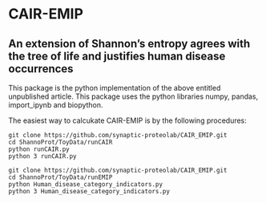 # CAIR-EMIP #
## An extension of Shannon’s entropy agrees with the tree of life and justifies human disease occurrences ##

This package is the python implementation of the above entitled unpublished article.
This package uses the python libraries numpy, pandas, import_ipynb and biopython.

The easiest way to calcukate CAIR-EMIP is by the following procedures:
```
git clone https://github.com/synaptic-proteolab/CAIR_EMIP.git
cd ShannoProt/ToyData/runCAIR
python runCAIR.py
python 3 runCAIR.py
```
```
git clone https://github.com/synaptic-proteolab/CAIR_EMIP.git
cd ShannoProt/ToyData/runEMIP
python Human_disease_category_indicators.py
python 3 Human_disease_category_indicators.py
```
